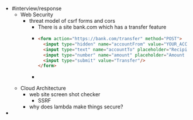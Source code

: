 - #interview/response
	- Web Security
		- threat model of csrf forms and cors
			- There is a site bank.com which has a transfer feature
			- ```html
			  <form action="https://bank.com/transfer" method="POST">
			    <input type="hidden" name="accountFrom" value="YOUR_ACCOUNT_NUMBER"/>
			    <input type="text" name="accountTo" placeholder="Recipient's account number"/>
			    <input type="number" name="amount" placeholder="Amount to transfer"/>
			    <input type="submit" value="Transfer"/>
			  </form>
			  ```
			- ```html
			  ```
	- Cloud Architecture
		- web site screen shot checker
			- SSRF
		- why does lambda make things secure?
-
